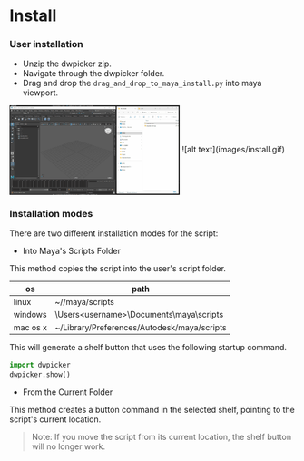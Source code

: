 
# Install

### User installation

- Unzip the dwpicker zip.
- Navigate through the dwpicker folder.
- Drag and drop the `drag_and_drop_to_maya_install.py` into maya viewport.
<img  src="images/install.gif"  alt="drawing"  align="center"  width="300"/>
![alt text](images/install.gif)


### Installation modes

There are two different installation modes for the script:

- Into Maya's Scripts Folder

This method copies the script into the user's script folder.

| os       | path                                                  |
| ------   | ------                                                |
| linux    | ~/<username>/maya/scripts                             |
| windows  | \Users\<username>\Documents\maya\scripts              |
| mac os x | ~<username>/Library/Preferences/Autodesk/maya/scripts |

This will generate a shelf button that uses the following startup command.

```python
import dwpicker
dwpicker.show()
```

- From the Current Folder

This method creates a button command in the selected shelf, pointing to the script's current location.

> Note: If you move the script from its current location, the shelf button will no longer work.